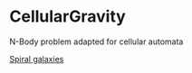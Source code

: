 # CellularGravity
N-Body problem adapted for cellular automata 

[Spiral galaxies](https://i.gyazo.com/7e5c33db8fc595dd4ff286053aa82303.mp4)
